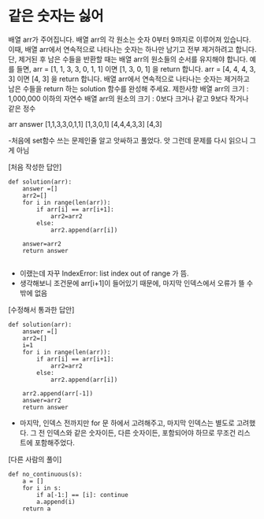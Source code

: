 # 같은 숫자는 싫어

배열 arr가 주어집니다. 배열 arr의 각 원소는 숫자 0부터 9까지로 이루어져 있습니다. 이때, 배열 arr에서 연속적으로 나타나는 숫자는 하나만 남기고 전부 제거하려고 합니다. 단, 제거된 후 남은 수들을 반환할 때는 배열 arr의 원소들의 순서를 유지해야 합니다. 예를 들면,
arr = [1, 1, 3, 3, 0, 1, 1] 이면 [1, 3, 0, 1] 을 return 합니다.
arr = [4, 4, 4, 3, 3] 이면 [4, 3] 을 return 합니다.
배열 arr에서 연속적으로 나타나는 숫자는 제거하고 남은 수들을 return 하는 solution 함수를 완성해 주세요.
제한사항
배열 arr의 크기 : 1,000,000 이하의 자연수
배열 arr의 원소의 크기 : 0보다 크거나 같고 9보다 작거나 같은 정수


arr	             answer
[1,1,3,3,0,1,1]	[1,3,0,1]
[4,4,4,3,3]	    [4,3]

-처음에 set함수 쓰는 문제인줄 알고 앗싸하고 풀었다. 앗 그런데 문제를 다시 읽으니 그게 아님

[처음 작성한 답안]
```
def solution(arr):
    answer =[]
    arr2=[]
    for i in range(len(arr)):
        if arr[i] == arr[i+1]:
            arr2=arr2
        else:
            arr2.append(arr[i])
    
    answer=arr2
    return answer
    
```
- 이랬는데 자꾸 IndexError: list index out of range 가 뜸. 
- 생각해보니 조건문에 arr[i+1]이 들어있기 때문에, 마지막 인덱스에서 오류가 뜰 수 밖에 없음


[수정해서 통과한 답안]
```
def solution(arr):
    answer =[]
    arr2=[]
    i=1
    for i in range(len(arr)):
        if arr[i] == arr[i+1]:
            arr2=arr2
        else:
            arr2.append(arr[i])
    
    arr2.append(arr[-1])
    answer=arr2
    return answer
```
- 마지막, 인덱스 전까지만 for 문 하에서 고려해주고, 마지막 인덱스는 별도로 고려했다. 그 전 인덱스와 같은 숫자이든, 다른 숫자이든, 포함되어야 하므로 무조건 리스트에 포함해주었다.

[다른 사람의 풀이]
```
def no_continuous(s):
    a = []
    for i in s:
        if a[-1:] == [i]: continue
        a.append(i)
    return a

```
